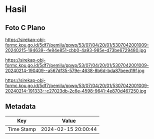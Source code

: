 # Hasil

## Foto C Plano

https://sirekap-obj-formc.kpu.go.id/5df7/pemilu/ppwp/53/07/04/20/01/5307042001009-20240215-194639--fe84e851-cbb0-4a93-985e-d73be6729480.jpg

https://sirekap-obj-formc.kpu.go.id/5df7/pemilu/ppwp/53/07/04/20/01/5307042001009-20240214-190409--a567df35-579e-4638-8b6d-bda87beed19f.jpg

https://sirekap-obj-formc.kpu.go.id/5df7/pemilu/ppwp/53/07/04/20/01/5307042001009-20240214-191333--c27023db-2c6e-4598-9641-4e870d467250.jpg


## Metadata

| Key        | Value               |
| ---------- | ------------------- |
| Time Stamp | 2024-02-15 20:00:44 |



